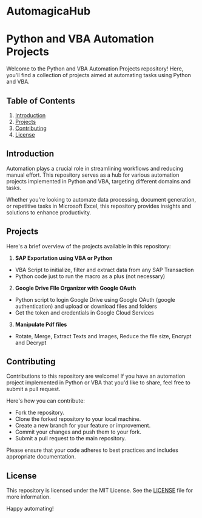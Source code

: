 ﻿# AutomagicaHub
# Python and VBA Automation Projects

Welcome to the Python and VBA Automation Projects repository! Here, you'll find a collection of projects aimed at automating tasks using Python and VBA.

## Table of Contents

1. [Introduction](#introduction)
2. [Projects](#projects)
3. [Contributing](#contributing)
4. [License](#license)

## Introduction

Automation plays a crucial role in streamlining workflows and reducing manual effort. This repository serves as a hub for various automation projects implemented in Python and VBA, targeting different domains and tasks.

Whether you're looking to automate data processing, document generation, or repetitive tasks in Microsoft Excel, this repository provides insights and solutions to enhance productivity.

## Projects

Here's a brief overview of the projects available in this repository:

1. **SAP Exportation using VBA or Python**
- VBA Script to initialize, filter and extract data from any SAP Transaction
- Python code just to run the macro as a plus (not necessary)

2. **Google Drive FIle Organizer with Google OAuth**
- Python script to login Google Drive using Google OAuth (google authentication) and upload or download files and folders
- Get the token and credentials in Google Cloud Services

3. **Manipulate Pdf files**
- Rotate, Merge, Extract Texts and Images, Reduce the file size, Encrypt and Decrypt

## Contributing

Contributions to this repository are welcome! If you have an automation project implemented in Python or VBA that you'd like to share, feel free to submit a pull request.

Here's how you can contribute:

- Fork the repository.
- Clone the forked repository to your local machine.
- Create a new branch for your feature or improvement.
- Commit your changes and push them to your fork.
- Submit a pull request to the main repository.

Please ensure that your code adheres to best practices and includes appropriate documentation.

## License

This repository is licensed under the MIT License. See the [LICENSE](LICENSE) file for more information.

Happy automating!
